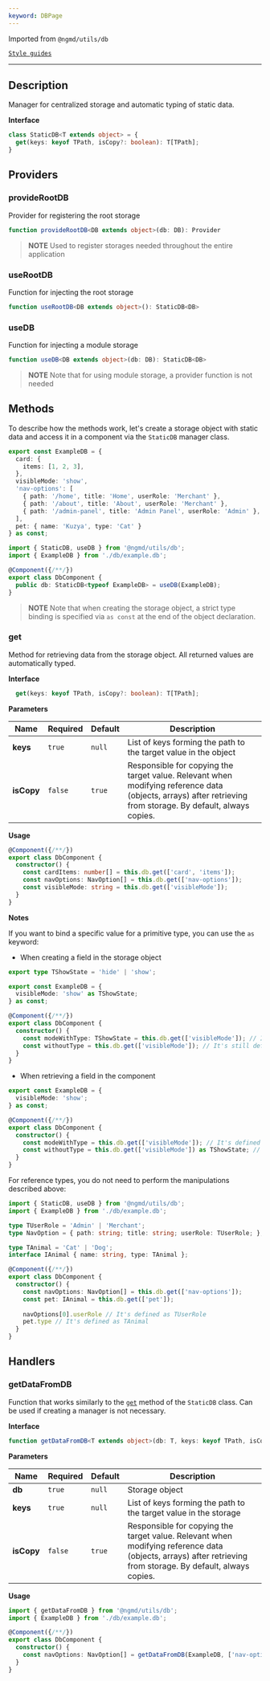 ```yaml
---
keyword: DBPage
---
```


Imported from `@ngmd/utils/db`

[`Style guides`](/getting-started/style-guides#db)

---

## Description

Manager for centralized storage and automatic typing of static data.

**Interface**

```ts
class StaticDB<T extends object> = {
  get(keys: keyof TPath, isCopy?: boolean): T[TPath];
}
```

## Providers

### provideRootDB

Provider for registering the root storage

```ts
function provideRootDB<DB extends object>(db: DB): Provider
```

> **NOTE**
> Used to register storages needed throughout the entire application

### useRootDB

Function for injecting the root storage

```ts
function useRootDB<DB extends object>(): StaticDB<DB>
```

### useDB

Function for injecting a module storage

```ts
function useDB<DB extends object>(db: DB): StaticDB<DB>
```

> **NOTE**
> Note that for using module storage, a provider function is not needed

## Methods

To describe how the methods work, let's create a storage object with static data and access it in a component via the `StaticDB` manager class.

```ts name="example.db.ts" group="example-db" {12}
export const ExampleDB = {
  card: {
    items: [1, 2, 3],
  },
  visibleMode: 'show',
  'nav-options': [ 
    { path: '/home', title: 'Home', userRole: 'Merchant' },
    { path: '/about', title: 'About', userRole: 'Merchant' },
    { path: '/admin-panel', title: 'Admin Panel', userRole: 'Admin' },
  ],
  pet: { name: 'Kuzya', type: 'Cat' }
} as const;
```

```ts name="db.component.ts" group="example-db" {6}
import { StaticDB, useDB } from '@ngmd/utils/db';
import { ExampleDB } from './db/example.db';

@Component({/**/})
export class DbComponent {
  public db: StaticDB<typeof ExampleDB> = useDB(ExampleDB);
}
```

>**NOTE**
> Note that when creating the storage object, a strict type binding is specified via `as const` at the end of the object declaration.

### get

Method for retrieving data from the storage object. All returned values are automatically typed.

**Interface**

```ts
  get(keys: keyof TPath, isCopy?: boolean): T[TPath];
```

**Parameters**

| Name | Required | Default | Description |
|----------|----------|----------|----------|
| **keys** | `true` | `null` | List of keys forming the path to the target value in the object |
| **isCopy** | `false` | `true` | Responsible for copying the target value. Relevant when modifying reference data (objects, arrays) after retrieving from storage. By default, always copies. |

**Usage**

```ts
@Component({/**/})
export class DbComponent {
  constructor() {
    const cardItems: number[] = this.db.get(['card', 'items']);
    const navOptions: NavOption[] = this.db.get(['nav-options']);
    const visibleMode: string = this.db.get(['visibleMode']);
  }
}
```

**Notes**

If you want to bind a specific value for a primitive type, you can use the `as` keyword:

- When creating a field in the storage object

```ts name="example.db.ts" group="as-object-example" {1,4}
export type TShowState = 'hide' | 'show';

export const ExampleDB = {
  visibleMode: 'show' as TShowState;
} as const;
```

```ts name="db.component.ts" group="as-object-example"
@Component({/**/})
export class DbComponent {
  constructor() {
    const modeWithType: TShowState = this.db.get(['visibleMode']); // It's defined as TShowState.
    const withoutType = this.db.get(['visibleMode']); // It's still defined as TShowState.
  }
}
```

- When retrieving a field in the component

```ts name="example.db.ts" group="as-component-example" {2}
export const ExampleDB = {
  visibleMode: 'show';
} as const;
```

```ts name="db.component.ts" group="as-component-example"
@Component({/**/})
export class DbComponent {
  constructor() {
    const modeWithType = this.db.get(['visibleMode']); // It's defined as 'show', because using "as const" in db file.
    const withoutType = this.db.get(['visibleMode']) as TShowState; // It's defined as TShowState.
  }
}
```

For reference types, you do not need to perform the manipulations described above:

```ts name="db.component.ts" group="object-example"
import { StaticDB, useDB } from '@ngmd/utils/db';
import { ExampleDB } from './db/example.db';

type TUserRole = 'Admin' | 'Merchant';
type NavOption = { path: string; title: string; userRole: TUserRole; };

type TAnimal = 'Cat' | 'Dog';
interface IAnimal { name: string, type: TAnimal };

@Component({/**/})
export class DbComponent {
  constructor() {
    const navOptions: NavOption[] = this.db.get(['nav-options']);
    const pet: IAnimal = this.db.get(['pet']);
    
    navOptions[0].userRole // It's defined as TUserRole
    pet.type // It's defined as TAnimal
  }
}
```

## Handlers

### getDataFromDB

Function that works similarly to the [`get`](/db#get) method of the `StaticDB` class. Can be used if creating a manager is not necessary.

**Interface**

```ts
function getDataFromDB<T extends object>(db: T, keys: keyof TPath, isCopy?: boolean): T[TPath];
```

**Parameters**

| Name | Required | Default | Description |
|----------|----------|----------|----------|
| **db** | `true` | `null` | Storage object |
| **keys** | `true` | `null` | List of keys forming the path to the target value in the storage |
| **isCopy** | `false` | `true` | Responsible for copying the target value. Relevant when modifying reference data (objects, arrays) after retrieving from storage. By default, always copies. |

**Usage**

```ts
import { getDataFromDB } from '@ngmd/utils/db';
import { ExampleDB } from './db/example.db';

@Component({/**/})
export class DbComponent {
  constructor() {
    const navOptions: NavOption[] = getDataFromDB(ExampleDB, ['nav-options']);
  }
}
```


